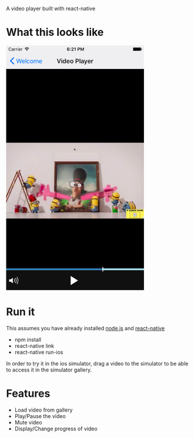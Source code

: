 A video player built with react-native

What this looks like
=====
![video player GIF](screenshot.png)

Run it
=====

This assumes you have already installed [node.js](https://nodejs.org/en/) and [react-native](https://facebook.github.io/react-native/docs/getting-started.html)

- npm install
- react-native link
- react-native run-ios

In order to try it in the ios simulator, drag a video to the simulator to be able to access it in the simulator gallery.

Features
=====

- Load video from gallery
- Play/Pause the video
- Mute video
- Display/Change progress of video